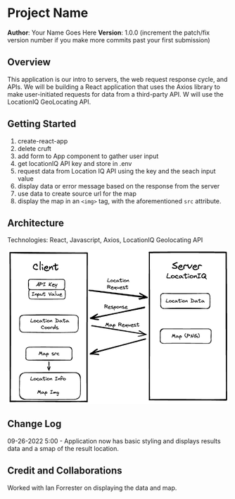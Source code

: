 # Project Name

**Author**: Your Name Goes Here
**Version**: 1.0.0 (increment the patch/fix version number if you make more commits past your first submission)

## Overview
This application is our intro to servers, the web request response cycle, and APIs.  We will be building a React application that uses the Axios library to make user-initiated requests for data from a third-party API. W will use the LocationIQ GeoLocating API.
<!-- Provide a high level overview of what this application is and why you are building it, beyond the fact that it's an assignment for this class. (i.e. What's your problem domain?) -->

## Getting Started

1. create-react-app
2. delete cruft
3. add form to App component to gather user input
4. get locationIQ API key and store in .env
5. request data from Location IQ API using the key and the seach input value
6. display data or error message based on the response from the server
7. use data to create source url for the map
8. display the map in an `<img>` tag, with the aforementioned `src` attribute.

## Architecture

Technologies: React, Javascript, Axios, LocationIQ Geolocating API

![image](./code-301-city-explorer-diagram.png)
<!-- Provide a detailed description of the application design. What technologies (languages, libraries, etc) you're using, and any other relevant design information. -->

## Change Log
09-26-2022 5:00 - Application now has basic styling and displays results data and a smap of the result location.
<!-- Use this area to document the iterative changes made to your application as each feature is successfully implemented. Use time stamps. Here's an example:

01-01-2001 4:59pm - Application now has a fully-functional express server, with a GET route for the location resource. -->

## Credit and Collaborations

Worked with Ian Forrester on displaying the data and map.
<!-- Give credit (and a link) to other people or resources that helped you build this application. -->